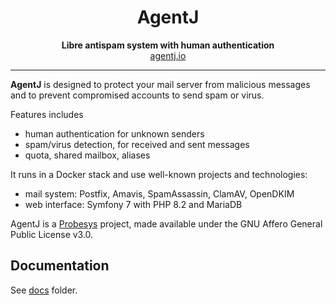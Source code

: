 <h1 align="center">AgentJ</h1>

<p align="center">
    <strong>Libre antispam system with human authentication</strong><br>
    <a href="https://agentj.io/">agentj.io</a>
</p>

---

**AgentJ** is designed to protect your mail server from malicious messages and to prevent compromised accounts to send spam or virus.  

Features includes 
- human authentication for unknown senders
- spam/virus detection, for received and sent messages
- quota, shared mailbox, aliases

It runs in a Docker stack and use well-known projects and technologies: 
- mail system: Postfix, Amavis, SpamAssassin, ClamAV, OpenDKIM
- web interface: Symfony 7 with PHP 8.2 and MariaDB

AgentJ is a [Probesys](https://www.probesys.coop) project, made available under the GNU Affero General Public License v3.0.

## Documentation

See [docs](docs/) folder.
